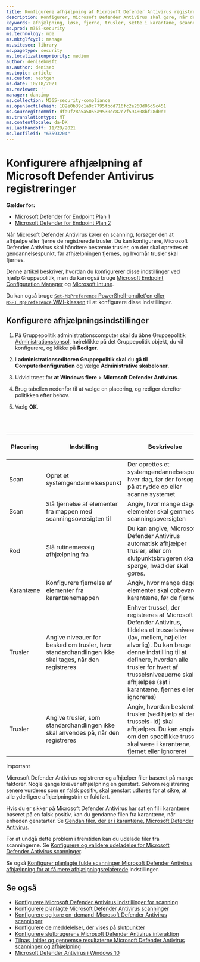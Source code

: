 ```yaml
---
title: Konfigurere afhjælpning af Microsoft Defender Antivirus registreringer
description: Konfigurer, Microsoft Defender Antivirus skal gøre, når der registreres en trussel, og hvor længe filer, der er i karantæne, skal opbevares i karantænemappen
keywords: afhjælpning, løse, fjerne, trusler, sætte i karantæne, scanne, gendanne
ms.prod: m365-security
ms.technology: mde
ms.mktglfcycl: manage
ms.sitesec: library
ms.pagetype: security
ms.localizationpriority: medium
author: denisebmsft
ms.author: deniseb
ms.topic: article
ms.custom: nextgen
ms.date: 10/18/2021
ms.reviewer: ''
manager: dansimp
ms.collection: M365-security-compliance
ms.openlocfilehash: 182e0b39c1a9c7795fbdd716fc2e260d06d5c451
ms.sourcegitcommit: dfa9f28a5a5055a9530ec82c7f594808bf28d0dc
ms.translationtype: MT
ms.contentlocale: da-DK
ms.lasthandoff: 11/29/2021
ms.locfileid: "63593204"
---
```

# <a name="configure-remediation-for-microsoft-defender-antivirus-detections"></a>Konfigurere afhjælpning af Microsoft Defender Antivirus registreringer


**Gælder for:**

- [Microsoft Defender for Endpoint Plan 1](https://go.microsoft.com/fwlink/p/?linkid=2154037)
- [Microsoft Defender for Endpoint Plan 2](https://go.microsoft.com/fwlink/p/?linkid=2154037)

Når Microsoft Defender Antivirus kører en scanning, forsøger den at afhjælpe eller fjerne de registrerede trusler. Du kan konfigurere, Microsoft Defender Antivirus skal håndtere bestemte trusler, om der skal oprettes et gendannelsespunkt, før afhjælpningen fjernes, og hvornår trusler skal fjernes.

Denne artikel beskriver, hvordan du konfigurerer disse indstillinger ved hjælp Gruppepolitik, men du kan også bruge [Microsoft Endpoint Configuration Manager](/configmgr/protect/deploy-use/endpoint-antimalware-policies#threat-overrides-settings) og [Microsoft Intune](/intune/device-restrictions-configure).

Du kan også bruge [`Set-MpPreference` PowerShell-cmdlet'en eller](/powershell/module/defender/set-mppreference) [`MSFT_MpPreference` WMI-klassen](/previous-versions/windows/desktop/defender/windows-defender-wmiv2-apis-portal) til at konfigurere disse indstillinger.

## <a name="configure-remediation-options"></a>Konfigurere afhjælpningsindstillinger

1. På Gruppepolitik administrationscomputer skal du åbne Gruppepolitik [Administrationskonsol](/previous-versions/windows/it-pro/windows-server-2008-R2-and-2008/cc731212(v=ws.11)), højreklikke på det Gruppepolitik objekt, du vil konfigurere, og klikke på **Rediger**.

2. I **administrationseditoren Gruppepolitik skal** du **gå til Computerkonfiguration** og vælge **Administrative skabeloner**.

3. Udvid træet for **at Windows flere** \> **Microsoft Defender Antivirus**.

4. Brug tabellen nedenfor til at vælge en placering, og rediger derefter politikken efter behov.

5. Vælg **OK**.

<br/><br/>

|Placering|Indstilling|Beskrivelse|Standardindstilling (hvis den ikke er konfigureret)|
|---|---|---|---|
|Scan|Opret et systemgendannelsespunkt|Der oprettes et systemgendannelsespunkt hver dag, før der forsøges på at rydde op eller scanne systemet|Deaktiveret|
|Scan|Slå fjernelse af elementer fra mappen med scanningsoversigten til|Angiv, hvor mange dage elementer skal gemmes i scanningsoversigten|30 dage|
|Rod|Slå rutinemæssig afhjælpning fra|Du kan angive, Microsoft Defender Antivirus automatisk afhjælper trusler, eller om slutpunktsbrugeren skal spørge, hvad der skal gøres.|Deaktiveret (trusler afhjælpes automatisk)|
|Karantæne|Konfigurere fjernelse af elementer fra karantænemappen|Angiv, hvor mange dage elementer skal opbevares i karantæne, før de fjernes|90 dage|
|Trusler|Angive niveauer for besked om trusler, hvor standardhandlingen ikke skal tages, når den registreres|Enhver trussel, der registreres af Microsoft Defender Antivirus, tildeles et trusselsniveau (lav, mellem, høj eller alvorlig). Du kan bruge denne indstilling til at definere, hvordan alle trusler for hvert af trusselsniveauerne skal afhjælpes (sat i karantæne, fjernes eller ignoreres)|Ikke relevant|
|Trusler|Angive trusler, som standardhandlingen ikke skal anvendes på, når den registreres|Angiv, hvordan bestemte trusler (ved hjælp af deres trussels-id) skal afhjælpes. Du kan angive, om den specifikke trussel skal være i karantæne, fjernet eller ignoreret|Ikke relevant|

> [!IMPORTANT]
> Microsoft Defender Antivirus registrerer og afhjælper filer baseret på mange faktorer. Nogle gange kræver afhjælpning en genstart. Selvom registrering senere vurderes som en falsk positiv, skal genstart udføres for at sikre, at alle yderligere afhjælpningstrin er fuldført.
>
> Hvis du er sikker på Microsoft Defender Antivirus har sat en fil i karantæne baseret på en falsk positiv, kan du gendanne filen fra karantæne, når enheden genstarter. Se [Gendan filer, der er i karantæne, Microsoft Defender Antivirus](restore-quarantined-files-microsoft-defender-antivirus.md).
>
> For at undgå dette problem i fremtiden kan du udelade filer fra scanningerne. Se [Konfigurere og validere udeladelse for Microsoft Defender Antivirus scanninger](configure-exclusions-microsoft-defender-antivirus.md).

Se også [Konfigurer planlagte fulde scanninger Microsoft Defender Antivirus afhjælpning for at få mere afhjælpningsrelaterede](scheduled-catch-up-scans-microsoft-defender-antivirus.md#remed) indstillinger.

## <a name="see-also"></a>Se også

- [Konfigurere Microsoft Defender Antivirus indstillinger for scanning](configure-advanced-scan-types-microsoft-defender-antivirus.md)
- [Konfigurere planlagte Microsoft Defender Antivirus scanninger](scheduled-catch-up-scans-microsoft-defender-antivirus.md)
- [Konfigurere og køre on-demand-Microsoft Defender Antivirus scanninger](run-scan-microsoft-defender-antivirus.md)
- [Konfigurere de meddelelser, der vises på slutpunkter](configure-notifications-microsoft-defender-antivirus.md)
- [Konfigurere slutbrugerens Microsoft Defender Antivirus interaktion](configure-end-user-interaction-microsoft-defender-antivirus.md)
- [Tilpas, initier og gennemse resultaterne Microsoft Defender Antivirus scanninger og afhjælpning](customize-run-review-remediate-scans-microsoft-defender-antivirus.md)
- [Microsoft Defender Antivirus i Windows 10](microsoft-defender-antivirus-in-windows-10.md)
